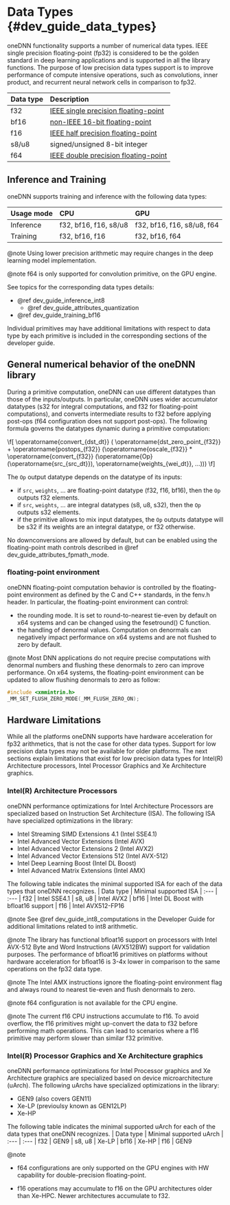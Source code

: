 Data Types {#dev_guide_data_types}
==================================

oneDNN functionality supports a number of numerical
data types. IEEE single precision floating-point (fp32) is considered
to be the golden standard in deep learning applications and is supported
in all the library functions. The purpose of low precision data types
support is to improve performance of compute intensive operations, such as
convolutions, inner product, and recurrent neural network cells
in comparison to fp32.

| Data type | Description
| :---      | :---
| f32       | [IEEE single precision floating-point](https://en.wikipedia.org/wiki/Single-precision_floating-point_format#IEEE_754_single-precision_binary_floating-point_format:_binary32)
| bf16      | [non-IEEE 16-bit floating-point](https://software.intel.com/content/www/us/en/develop/download/bfloat16-hardware-numerics-definition.html)
| f16       | [IEEE half precision floating-point](https://en.wikipedia.org/wiki/Half-precision_floating-point_format#IEEE_754_half-precision_binary_floating-point_format:_binary16)
| s8/u8     | signed/unsigned 8-bit integer
| f64       | [IEEE double precision floating-point](https://en.wikipedia.org/wiki/Double-precision_floating-point_format#IEEE_754_double-precision_binary_floating-point_format:_binary64)

## Inference and Training

oneDNN supports training and inference with the following data types:

| Usage mode | CPU                     | GPU                          |
| :---       | :---                    | :---                         |
| Inference  | f32, bf16, f16, s8/u8   | f32, bf16, f16, s8/u8, f64   |
| Training   | f32, bf16, f16          | f32, bf16, f64               |

@note
    Using lower precision arithmetic may require changes in the deep learning
    model implementation.

@note
    f64 is only supported for convolution primitive, on the GPU engine.

See topics for the corresponding data types details:
 * @ref dev_guide_inference_int8
   * @ref dev_guide_attributes_quantization
 * @ref dev_guide_training_bf16

Individual primitives may have additional limitations with respect to data type
by each primitive is included in the corresponding sections of the developer
guide.

## General numerical behavior of the oneDNN library

During a primitive computation, oneDNN can use different datatypes
than those of the inputs/outputs. In particular, oneDNN uses wider
accumulator datatypes (s32 for integral computations, and f32 for
floating-point computations), and converts intermediate results to f32
before applying post-ops (f64 configuration does not support post-ops). 
The following formula governs the datatypes
dynamic during a primitive computation:

\f[
\operatorname{convert_{dst\_dt}} ( \operatorname{dst\_zero\_point_{f32}} + \operatorname{postops_{f32}} (\operatorname{oscale_{f32}} * \operatorname{convert_{f32}} (\operatorname{Op}(\operatorname{src_{src\_dt}}), \operatorname{weights_{wei\_dt}}, ...)))
\f]

The `Op` output datatype depends on the datatype of its inputs:
- if `src`, `weights`, ... are floating-point datatype (f32, f16,
  bf16), then the `Op` outputs f32 elements.
- if `src`, `weights`, ... are integral datatypes (s8, u8, s32), then
  the `Op` outputs s32 elements.
- if the primitive allows to mix input datatypes, the `Op` outputs
  datatype will be s32 if its weights are an integral datatype, or f32
  otherwise.

No downconversions are allowed by default, but can be enabled using
the floating-point math controls described in @ref
dev_guide_attributes_fpmath_mode.

### floating-point environment
oneDNN floating-point computation behavior is controlled by the
floating-point environment as defined by the C and C++ standards, in
the fenv.h header. In particular, the floating-point environment can control:
- the rounding mode. It is set to round-to-nearest tie-even by default
  on x64 systems and can be changed using the fesetround() C function.
- the handling of denormal values. Computation on denormals can
  negatively impact performance on x64 systems and are not flushed to
  zero by default.

@note
  Most DNN applications do not require precise computations with denormal
  numbers and flushing these denormals to zero can improve performance.
  On x64 systems, the floating-point environment can be updated to allow
  flushing denormals to zero as follow:
~~~cpp
#include <xmmintrin.h>
_MM_SET_FLUSH_ZERO_MODE(_MM_FLUSH_ZERO_ON);
~~~

## Hardware Limitations

While all the platforms oneDNN supports have hardware acceleration for
fp32 arithmetics, that is not the case for other data types. Support
for low precision data types may not be available for older
platforms. The next sections explain limitations that exist for low
precision data types for Intel(R) Architecture processors, Intel
Processor Graphics and Xe Architecture graphics.

### Intel(R) Architecture Processors

oneDNN performance optimizations for Intel Architecture Processors are
specialized based on Instruction Set Architecture (ISA).
The following ISA have specialized optimizations in the library:
* Intel Streaming SIMD Extensions 4.1 (Intel SSE4.1)
* Intel Advanced Vector Extensions (Intel AVX)
* Intel Advanced Vector Extensions 2 (Intel AVX2)
* Intel Advanced Vector Extensions 512 (Intel AVX-512)
* Intel Deep Learning Boost (Intel DL Boost)
* Intel Advanced Matrix Extensions (Intel AMX)

The following table indicates the minimal supported ISA for each of the data
types that oneDNN recognizes.
| Data type | Minimal supported ISA
| :---      | :---
| f32       | Intel SSE4.1
| s8, u8    | Intel AVX2
| bf16      | Intel DL Boost with bfloat16 support
| f16       | Intel AVX512-FP16

@note
  See @ref dev_guide_int8_computations in the Developer Guide for additional
  limitations related to int8 arithmetic.

@note
  The library has functional bfloat16 support on processors with
  Intel AVX-512 Byte and Word Instructions (AVX512BW) support for validation
  purposes. The performance of bfloat16 primitives on platforms without
  hardware acceleration for bfloat16 is 3-4x lower in comparison to
  the same operations on the fp32 data type.

@note 
  The Intel AMX instructions ignore the floating-point environment
  flag and always round to nearest tie-even and flush denormals to
  zero.

@note 
  f64 configuration is not available for the CPU engine.

@note
  The current f16 CPU instructions accumulate to f16. To avoid overflow, the f16
  primitives might up-convert the data to f32 before performing math operations.
  This can lead to scenarios where a f16 primitive may perform slower than
  similar f32 primitive.

### Intel(R) Processor Graphics and Xe Architecture graphics
oneDNN performance optimizations for Intel Processor graphics and
Xe Architecture graphics are specialized based on device microarchitecture (uArch).
The following uArchs have specialized optimizations in the library:
* GEN9 (also covers GEN11)
* Xe-LP (previoulsy known as GEN12LP)
* Xe-HP

The following table indicates the minimal supported uArch for each of the data
types that oneDNN recognizes.
| Data type | Minimal supported uArch
| :---      | :---
| f32       | GEN9
| s8, u8    | Xe-LP
| bf16      | Xe-HP
| f16       | GEN9

@note 
  - f64 configurations are only supported on the GPU engines with HW capability
  for double-precision floating-point.

  - f16 operations may accumulate to f16 on the GPU architectures older than
  Xe-HPC. Newer architectures accumulate to f32.
